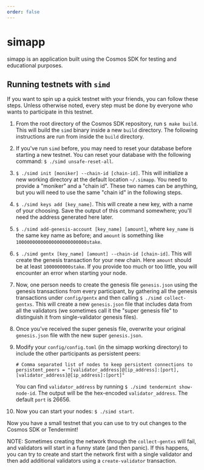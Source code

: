 ```yaml
---
order: false
---
```


# simapp

simapp is an application built using the Cosmos SDK for testing and educational
purposes.

## Running testnets with `simd`

If you want to spin up a quick testnet with your friends, you can follow these
steps. Unless otherwise noted, every step must be done by everyone who wants to
participate in this testnet.

1. From the root directory of the Cosmos SDK repository, run `$ make build`.
   This will build the `simd` binary inside a new `build` directory. The
   following instructions are run from inside the `build` directory.
2. If you've run `simd` before, you may need to reset your database before
   starting a new testnet. You can reset your database with the following
   command: `$ ./simd unsafe-reset-all`.
3. `$ ./simd init [moniker] --chain-id [chain-id]`. This will initialize a new
   working directory at the default location `~/.simapp`. You need to provide a
   "moniker" and a "chain id". These two names can be anything, but you will
   need to use the same "chain id" in the following steps.
4. `$ ./simd keys add [key_name]`. This will create a new key, with a name of
   your choosing. Save the output of this command somewhere; you'll need the
   address generated here later.
5. `$ ./simd add-genesis-account [key_name] [amount]`, where `key_name` is the
   same key name as before; and `amount` is something like
   `10000000000000000000000000stake`.
6. `$ ./simd gentx [key_name] [amount] --chain-id [chain-id]`. This will create
   the genesis transaction for your new chain. Here `amount` should be at least
   `1000000000stake`. If you provide too much or too little, you will encounter
   an error when starting your node.
7. Now, one person needs to create the genesis file `genesis.json` using the
   genesis transactions from every participant, by gathering all the genesis
   transactions under `config/gentx` and then calling `$ ./simd collect-gentxs`.
   This will create a new `genesis.json` file that includes data from all the
   validators (we sometimes call it the "super genesis file" to distinguish it
   from single-validator genesis files).
8. Once you've received the super genesis file, overwrite your original
   `genesis.json` file with the new super `genesis.json`.
9. Modify your `config/config.toml` (in the simapp working directory) to include
   the other participants as persistent peers:

   ```
   # Comma separated list of nodes to keep persistent connections to
   persistent_peers = "[validator_address]@[ip_address]:[port],[validator_address]@[ip_address]:[port]"
   ```

   You can find `validator_address` by running
   `$ ./simd tendermint show-node-id`. The output will be the hex-encoded
   `validator_address`. The default `port` is 26656.

10. Now you can start your nodes: `$ ./simd start`.

Now you have a small testnet that you can use to try out changes to the Cosmos
SDK or Tendermint!

NOTE: Sometimes creating the network through the `collect-gentxs` will fail, and
validators will start in a funny state (and then panic). If this happens, you
can try to create and start the network first with a single validator and then
add additional validators using a `create-validator` transaction.
